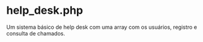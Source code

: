 # help_desk.php
Um sistema básico de help desk com uma array com os usuários, registro e consulta de chamados.
